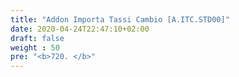 ```yaml
---
title: "Addon Importa Tassi Cambio [A.ITC.STD00]"
date: 2020-04-24T22:47:10+02:00
draft: false
weight : 50
pre: "<b>720. </b>"
---
```

